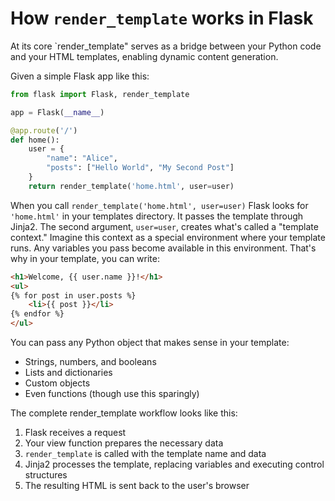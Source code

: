 # How `render_template` works in Flask

At its core `render_template" serves as a bridge between your Python code and your HTML templates, enabling dynamic content generation.

Given a simple Flask app like this:

```python
from flask import Flask, render_template

app = Flask(__name__)

@app.route('/')
def home():
    user = {
        "name": "Alice",
        "posts": ["Hello World", "My Second Post"]
    }
    return render_template('home.html', user=user)
```
When you call `render_template('home.html', user=user)` Flask looks for `'home.html'` in your templates directory.
It passes the template through Jinja2. The second argument, `user=user`, creates what's called a "template context."
Imagine this context as a special environment where your template runs.
Any variables you pass become available in this environment. That's why in your template, you can write:
```html
<h1>Welcome, {{ user.name }}!</h1>
<ul>
{% for post in user.posts %}
    <li>{{ post }}</li>
{% endfor %}
</ul>
```
You can pass any Python object that makes sense in your template:
- Strings, numbers, and booleans
- Lists and dictionaries
- Custom objects
- Even functions (though use this sparingly)


The complete render_template workflow looks like this:

1. Flask receives a request
2. Your view function prepares the necessary data
3. `render_template` is called with the template name and data
4. Jinja2 processes the template, replacing variables and executing control structures
5. The resulting HTML is sent back to the user's browser
